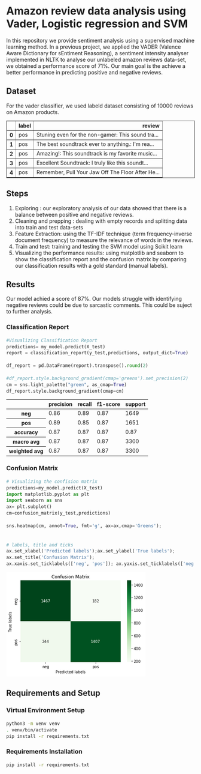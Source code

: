 
# Amazon review data analysis using Vader, Logistic regression and SVM  
In this repository we provide sentiment analysis using a supervised machine learning method. In a previous project, we applied the VADER (Valence Aware Dictionary for sEntiment Reasoning), a sentiment intensity analyser implemented in NLTK to analyse our unlabeled amazon reviews data-set, we obtained a performance score of 71%. 
Our main goal is the achieve a better performance in predicting positive and negative reviews. 

## Dataset 
For the vader classifier, we used labeld dataset consisting of 10000 reviews on Amazon products. 
<table border="1" class="dataframe">
  <thead>
    <tr style="text-align: right;">
      <th></th>
      <th>label</th>
      <th>review</th>
    </tr>
  </thead>
  <tbody>
    <tr>
      <th>0</th>
      <td>pos</td>
      <td>Stuning even for the non-gamer: This sound tra...</td>
    </tr>
    <tr>
      <th>1</th>
      <td>pos</td>
      <td>The best soundtrack ever to anything.: I'm rea...</td>
    </tr>
    <tr>
      <th>2</th>
      <td>pos</td>
      <td>Amazing!: This soundtrack is my favorite music...</td>
    </tr>
    <tr>
      <th>3</th>
      <td>pos</td>
      <td>Excellent Soundtrack: I truly like this soundt...</td>
    </tr>
    <tr>
      <th>4</th>
      <td>pos</td>
      <td>Remember, Pull Your Jaw Off The Floor After He...</td>
    </tr>
  </tbody>
</table>
</div>



## Steps 
1. Exploring : our exploratory analysis of our data showed that there is a balance between positive and negative reviews. 
2. Cleaning and prepping : dealing with empty records and splitting data into train and test data-sets
3. Feature Extraction: using the TF-IDF technique (term frequency-inverse document frequency) to measure the relevance of words in the reviews. 
4. Train and test: training and testing the SVM model using Scikit learn 
5.  Visualizing the performance results: using matplotlib and seaborn to show the classification report and the confusion matrix by comparing our classification results with a gold standard (manual labels). 
## Results 
Our model achied a score of 87%. Our models struggle with identifying negative reviews could be due to sarcastic comments. This could be suject to further analysis.   
### Classification Report 


 
```python
#Visualizing Classification Report 
predictions= my_model.predict(X_test)
report = classification_report(y_test,predictions, output_dict=True)

df_report = pd.DataFrame(report).transpose().round(2)

#df_report.style.background_gradient(cmap='greens').set_precision(2)
cm = sns.light_palette("green", as_cmap=True)
df_report.style.background_gradient(cmap=cm)
```




<table id="T_af495039_d6f0_11ec_982f_b978b91ee745" ><thead>    <tr>        <th class="blank level0" ></th>        <th class="col_heading level0 col0" >precision</th>        <th class="col_heading level0 col1" >recall</th>        <th class="col_heading level0 col2" >f1-score</th>        <th class="col_heading level0 col3" >support</th>    </tr></thead><tbody>
                <tr>
                        <th id="T_af495039_d6f0_11ec_982f_b978b91ee745level0_row0" class="row_heading level0 row0" >neg</th>
                        <td id="T_af495039_d6f0_11ec_982f_b978b91ee745row0_col0" class="data row0 col0" >0.86</td>
                        <td id="T_af495039_d6f0_11ec_982f_b978b91ee745row0_col1" class="data row0 col1" >0.89</td>
                        <td id="T_af495039_d6f0_11ec_982f_b978b91ee745row0_col2" class="data row0 col2" >0.87</td>
                        <td id="T_af495039_d6f0_11ec_982f_b978b91ee745row0_col3" class="data row0 col3" >1649</td>
            </tr>
            <tr>
                        <th id="T_af495039_d6f0_11ec_982f_b978b91ee745level0_row1" class="row_heading level0 row1" >pos</th>
                        <td id="T_af495039_d6f0_11ec_982f_b978b91ee745row1_col0" class="data row1 col0" >0.89</td>
                        <td id="T_af495039_d6f0_11ec_982f_b978b91ee745row1_col1" class="data row1 col1" >0.85</td>
                        <td id="T_af495039_d6f0_11ec_982f_b978b91ee745row1_col2" class="data row1 col2" >0.87</td>
                        <td id="T_af495039_d6f0_11ec_982f_b978b91ee745row1_col3" class="data row1 col3" >1651</td>
            </tr>
            <tr>
                        <th id="T_af495039_d6f0_11ec_982f_b978b91ee745level0_row2" class="row_heading level0 row2" >accuracy</th>
                        <td id="T_af495039_d6f0_11ec_982f_b978b91ee745row2_col0" class="data row2 col0" >0.87</td>
                        <td id="T_af495039_d6f0_11ec_982f_b978b91ee745row2_col1" class="data row2 col1" >0.87</td>
                        <td id="T_af495039_d6f0_11ec_982f_b978b91ee745row2_col2" class="data row2 col2" >0.87</td>
                        <td id="T_af495039_d6f0_11ec_982f_b978b91ee745row2_col3" class="data row2 col3" >0.87</td>
            </tr>
            <tr>
                        <th id="T_af495039_d6f0_11ec_982f_b978b91ee745level0_row3" class="row_heading level0 row3" >macro avg</th>
                        <td id="T_af495039_d6f0_11ec_982f_b978b91ee745row3_col0" class="data row3 col0" >0.87</td>
                        <td id="T_af495039_d6f0_11ec_982f_b978b91ee745row3_col1" class="data row3 col1" >0.87</td>
                        <td id="T_af495039_d6f0_11ec_982f_b978b91ee745row3_col2" class="data row3 col2" >0.87</td>
                        <td id="T_af495039_d6f0_11ec_982f_b978b91ee745row3_col3" class="data row3 col3" >3300</td>
            </tr>
            <tr>
                        <th id="T_af495039_d6f0_11ec_982f_b978b91ee745level0_row4" class="row_heading level0 row4" >weighted avg</th>
                        <td id="T_af495039_d6f0_11ec_982f_b978b91ee745row4_col0" class="data row4 col0" >0.87</td>
                        <td id="T_af495039_d6f0_11ec_982f_b978b91ee745row4_col1" class="data row4 col1" >0.87</td>
                        <td id="T_af495039_d6f0_11ec_982f_b978b91ee745row4_col2" class="data row4 col2" >0.87</td>
                        <td id="T_af495039_d6f0_11ec_982f_b978b91ee745row4_col3" class="data row4 col3" >3300</td>
            </tr>
    </tbody></table>

### Confusion Matrix


```python
# Visualizing the confision matrix 
predictions=my_model.predict(X_test)
import matplotlib.pyplot as plt
import seaborn as sns
ax= plt.subplot()
cm=confusion_matrix(y_test,predictions)

sns.heatmap(cm, annot=True, fmt='g', ax=ax,cmap='Greens');  


# labels, title and ticks
ax.set_xlabel('Predicted labels');ax.set_ylabel('True labels');
ax.set_title('Confusion Matrix');
ax.xaxis.set_ticklabels(['neg', 'pos']); ax.yaxis.set_ticklabels(['neg', 'pos']);
```


    
![png](SVM_LR_Classifier_files/SVM_LR_Classifier_19_0.png)
    
    

## Requirements and Setup  

### Virtual Environment Setup 
```bash
python3 -m venv venv
. venv/bin/activate
pip install -r requirements.txt
```
### Requirements Installation 

```bash
pip install -r requirements.txt
```




